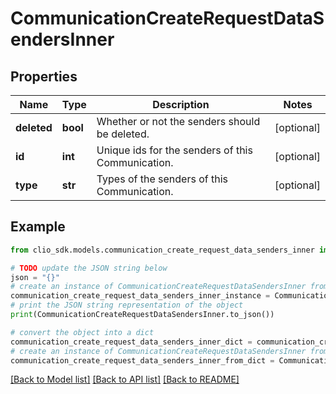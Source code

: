 # CommunicationCreateRequestDataSendersInner


## Properties

Name | Type | Description | Notes
------------ | ------------- | ------------- | -------------
**deleted** | **bool** | Whether or not the senders should be deleted. | [optional] 
**id** | **int** | Unique ids for the senders of this Communication. | [optional] 
**type** | **str** | Types of the senders of this Communication. | [optional] 

## Example

```python
from clio_sdk.models.communication_create_request_data_senders_inner import CommunicationCreateRequestDataSendersInner

# TODO update the JSON string below
json = "{}"
# create an instance of CommunicationCreateRequestDataSendersInner from a JSON string
communication_create_request_data_senders_inner_instance = CommunicationCreateRequestDataSendersInner.from_json(json)
# print the JSON string representation of the object
print(CommunicationCreateRequestDataSendersInner.to_json())

# convert the object into a dict
communication_create_request_data_senders_inner_dict = communication_create_request_data_senders_inner_instance.to_dict()
# create an instance of CommunicationCreateRequestDataSendersInner from a dict
communication_create_request_data_senders_inner_from_dict = CommunicationCreateRequestDataSendersInner.from_dict(communication_create_request_data_senders_inner_dict)
```
[[Back to Model list]](../README.md#documentation-for-models) [[Back to API list]](../README.md#documentation-for-api-endpoints) [[Back to README]](../README.md)


